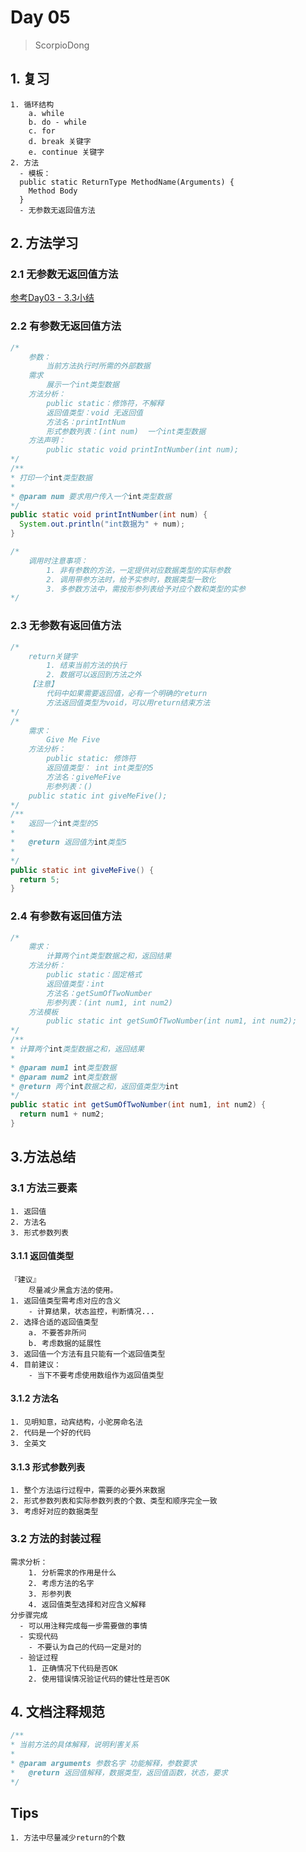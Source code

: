 # Day 05

> ScorpioDong

## 1. 复习

```
1. 循环结构
	a. while
	b. do - while 
	c. for
	d. break 关键字
	e. continue 关键字
2. 方法
  - 模板：
  public static ReturnType MethodName(Arguments) {
  	Method Body
  }
  - 无参数无返回值方法
```

## 2. 方法学习

### 2.1 无参数无返回值方法

 [参考Day03 - 3.3小结](../day04/day04.md)

### 2.2 有参数无返回值方法

```java
/*
	参数：
		当前方法执行时所需的外部数据
	需求
		展示一个int类型数据
	方法分析：
		public static：修饰符，不解释
		返回值类型：void 无返回值
		方法名：printIntNum
		形式参数列表：(int num)  一个int类型数据
	方法声明：
		public static void printIntNumber(int num);
*/
/**
* 打印一个int类型数据
* 
* @param num 要求用户传入一个int类型数据
*/
public static void printIntNumber(int num) {
  System.out.println("int数据为" + num);
}

/*
	调用时注意事项：
		1. 非有参数的方法，一定提供对应数据类型的实际参数
		2. 调用带参方法时，给予实参时，数据类型一致化
		3. 多参数方法中，需按形参列表给予对应个数和类型的实参
*/
```

### 2.3 无参数有返回值方法

```java
/*
	return关键字
		1. 结束当前方法的执行
		2. 数据可以返回到方法之外
	【注意】
		代码中如果需要返回值，必有一个明确的return
		方法返回值类型为void，可以用return结束方法
*/
/*
	需求：
		Give Me Five
	方法分析：
		public static: 修饰符
		返回值类型： int int类型的5
		方法名：giveMeFive
		形参列表：()
	public static int giveMeFive();
*/
/**
*	返回一个int类型的5
*
*	@return 返回值为int类型5
*
*/
public static int giveMeFive() {
  return 5;
}
```

### 2.4 有参数有返回值方法

```java
/*
	需求：
		计算两个int类型数据之和，返回结果
	方法分析：
		public static：固定格式
		返回值类型：int
		方法名：getSumOfTwoNumber
		形参列表：(int num1, int num2)
	方法模板
		public static int getSumOfTwoNumber(int num1, int num2);
*/
/**
* 计算两个int类型数据之和，返回结果
*
* @param num1 int类型数据
* @param num2 int类型数据
* @return 两个int数据之和，返回值类型为int
*/
public static int getSumOfTwoNumber(int num1, int num2) {
  return num1 + num2;
}
```

## 3.方法总结

### 3.1 方法三要素

```
1. 返回值
2. 方法名
3. 形式参数列表
```

#### 3.1.1 返回值类型

```
『建议』
	尽量减少黑盒方法的使用。
1. 返回值类型需考虑对应的含义
	- 计算结果，状态监控，判断情况...
2. 选择合适的返回值类型
	a. 不要答非所问
	b. 考虑数据的延展性
3. 返回值一个方法有且只能有一个返回值类型
4. 目前建议：
	- 当下不要考虑使用数组作为返回值类型
```

#### 3.1.2 方法名

```
1. 见明知意，动宾结构，小驼房命名法
2. 代码是一个好的代码
3. 全英文
```

#### 3.1.3 形式参数列表

```
1. 整个方法运行过程中，需要的必要外来数据
2. 形式参数列表和实际参数列表的个数、类型和顺序完全一致
3. 考虑好对应的数据类型
```

### 3.2 方法的封装过程

```
需求分析：
	1. 分析需求的作用是什么
	2. 考虑方法的名字
	3. 形参列表
	4. 返回值类型选择和对应含义解释
分步骤完成
  - 可以用注释完成每一步需要做的事情
  - 实现代码
  	- 不要认为自己的代码一定是对的
  - 验证过程
  	1. 正确情况下代码是否OK
  	2. 使用错误情况验证代码的健壮性是否OK
```

## 4. 文档注释规范

```java
/**
* 当前方法的具体解释，说明利害关系
*
* @param arguments 参数名字 功能解释，参数要求
*	@return 返回值解释，数据类型，返回值函数，状态，要求
*/
```

## Tips

```
1. 方法中尽量减少return的个数
```

